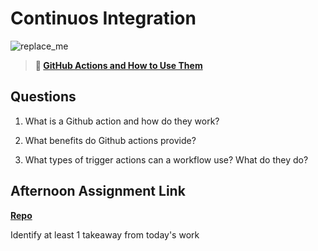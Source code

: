 # Continuos Integration

![replace_me](https://codeworks.blob.core.windows.net/public/assets/img/illustrations/placeholder.svg)

> **📖 [GitHub Actions and How to Use Them](https://codeworksacademy.com/fs-student-guide/resources/wk8-9/05-Github-Actions)**

## Questions

1. What is a Github action and how do they work?

2. What benefits do Github actions provide?

3. What types of trigger actions can a workflow use? What do they do?

## Afternoon Assignment Link

**[Repo](https://github.com/owennwoodward/<ASSIGNMENT_REPO>)**

Identify at least 1 takeaway from today's work
